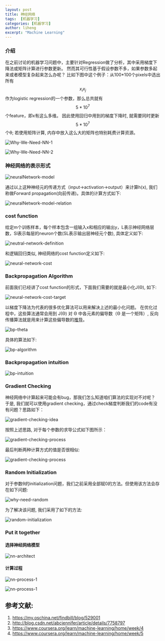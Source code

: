 ```yaml
---
layout: post
title: 神经网络
tags:  [机器学习]
categories: [机器学习]
author: liheng
excerpt: "Machine Learning"
---
```

### 介绍

在之前讨论的机器学习问题中，主要针对Regression做了分析，其中采用梯度下降法或矩阵计算进行参数更新。
然而其可行性基于假设参数不多，如果参数多起来或者模型复杂起来怎么办呢？
比如下图中这个例子：从100*100个pixels中选出所有$$x_{i}x_{j}$$作为logistic regression的一个参数，那么总共就有$$5*10^{7}$$个feature，即x有这么多维。
因此使用回归中用到的梯度下降时, 就需要同时更新$$5*10^{7}$$个θ; 若使用矩阵计算, 内存中放入这么大的矩阵也特别耗费计算资源。

 ![Why-We-Need-NN-1](/images/ml/neuralNetwork/motivition1.png)
 
 ![Why-We-Need-NN-2](/images/ml/neuralNetwork/motivition2.png)

### 神经网络的表示形式

 ![neuralNetwork-model](/images/ml/neuralNetwork/neuralNetwork-model.png)
 
通过以上这种神经元的传递方式（input->activation->output）来计算h(x), 我们称做Forward propagation(向前传递)。具体的计算方式如下:
 
 ![neuralNetwork-model-relation](/images/ml/neuralNetwork/neuralNetwork-model-relation.png)
 
### cost function
 
给定m个训练样本，每个样本包含一组输入x和相应的输出y，L表示神经网络层数，Sl表示每层的neuron个数(SL表示输出层神经元个数), 具体定义如下:

 ![neutral-network-definition](/images/ml/neuralNetwork/neutral-network-definition.png)

和逻辑回归类似, 神经网络的cost function定义如下:

 ![neural-network-cost](/images/ml/neuralNetwork/neural-network-cost.png)
 
### Backpropagation Algorithm

前面我们已经讲了cost function的形式，下面我们需要的就是最小化J(Θ), 如下:
   
![neural-network-cost-target](/images/ml/neuralNetwork/neutral-network-cost-target.png)

以梯度下降法为代表的很多优化算法可以用来解决上述的最小化问题。
在优化过程中，这些算法通常会用到 J(Θ) 对 Θ 中各元素的偏导数（Θ 是一个矩阵）, 反向传播算法就是用来计算这些偏导数的[推导][bp-reference]。

![bp-theta](/images/ml/neuralNetwork/bp-theta.png)

具体的算法如下:

![bp-algorithm](/images/ml/neuralNetwork/bp-algorithm.png)

### Backpropagation intuition

![bp-intuition](/images/ml/neuralNetwork/bp-intuition.png)

### Gradient Checking
    
神经网络中计算起来可能会有bug，那我们怎么知道咱们算法的实现对不对呢？
于是, 我们就可以使用gradient checking，通过check梯度判断我们的code有没有问题？思路如下：

![gradient-checking-idea](/images/ml/neuralNetwork/gradient-checking-idea.png)

按照上述思路, 对于每个参数的求导公式如下图所示：

![gradient-checking-process](/images/ml/neuralNetwork/gradient-checking-process.png)

最后判断两种计算方式的值是否很相似:

![gradient-checking-process](/images/ml/neuralNetwork/gradient-checking-process.png)

### Random Initialization
        
对于参数θ的initialization问题，我们之前采用全部赋0的方法。但使用该方法会存在如下问题:

![why-need-random](/images/ml/neuralNetwork/why-need-random.png)

为了解决该问题, 我们采用了如下的方法:

![random-initialization](/images/ml/neuralNetwork/random-initialization.png)

### Put it together

#### 选择神经网络模型

![nn-architect](/images/ml/neuralNetwork/nn-architect.png)

#### 计算过程

![nn-process-1](/images/ml/neuralNetwork/nn-process.png)

![nn-process-1](/images/ml/neuralNetwork/nn-process-2.png)

[bp-reference]: https://my.oschina.net/findbill/blog/529001

## 参考文献:

1. https://my.oschina.net/findbill/blog/529001
2. http://blog.csdn.net/abcjennifer/article/details/7758797
3. https://www.coursera.org/learn/machine-learning/home/week/4
4. https://www.coursera.org/learn/machine-learning/home/week/5